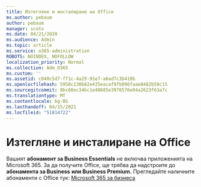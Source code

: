 ```yaml
---
title: Изтегляне и инсталиране на Office
ms.author: pebaum
author: pebaum
manager: scotv
ms.date: 04/21/2020
ms.audience: Admin
ms.topic: article
ms.service: o365-administration
ROBOTS: NOINDEX, NOFOLLOW
localization_priority: Normal
ms.collection: Adm_O365
ms.custom: ''
ms.assetid: c040c5d7-ff1c-4a29-91e7-a6ad7c3b410b
ms.openlocfilehash: 5950c130b82e435eacaf9fb096faae8482b50c15
ms.sourcegitcommit: 8bc60ec34bc1e40685e3976576e04a2623f63a7c
ms.translationtype: MT
ms.contentlocale: bg-BG
ms.lasthandoff: 04/15/2021
ms.locfileid: "51814722"
---
```

# <a name="download-and-install-office"></a>Изтегляне и инсталиране на Office

Вашият **абонамент за Business Essentials** не включва приложенията на Microsoft 365. За да получите Office, ще трябва да надстроите до **абонамента за Business** **или Business Premium.** Прегледайте наличните абонаменти с Office тук: [Microsoft 365 за бизнеса](https://products.office.com/compare-all-microsoft-office-products?tab=2)
  

